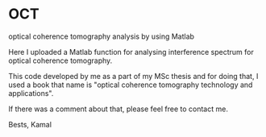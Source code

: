 # OCT
optical coherence tomography analysis by using Matlab


Here I uploaded a Matlab function for analysing interference spectrum for optical coherence tomography.

This code developed by me as a part of my MSc thesis and for doing that, I used a book that name is "optical coherence tomography technology and applications".

If there was a comment about that, please feel free to contact me.

Bests,
Kamal
